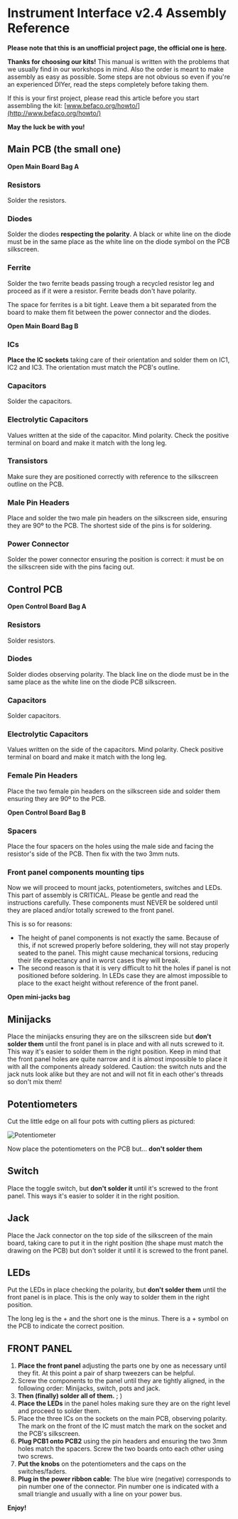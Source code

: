 # Instrument Interface v2.4 Assembly Reference
**Please note that this is an unofficial project page, the official one is [here](http://www.befaco.org/en/instrument-interface/).**

**Thanks for choosing our kits!**
This manual is written with the problems that we usually find in our workshops in mind.
Also the order is meant to make assembly as easy as possible. Some steps are not obvious so even
if you're an experienced DIYer, read the steps completely before taking them.

If this is your first project, please read this article before you start assembling the kit:
[www.befaco.org/howto/](http://www.befaco.org/howto/)

**May the luck be with you!**

## Main PCB (the small one)
**Open Main Board Bag A**

### Resistors
Solder the resistors.

### Diodes
Solder the diodes **respecting the polarity**. A black or white line on the diode must be in the same
place as the white line on the diode symbol on the PCB silkscreen.

### Ferrite
Solder the two ferrite beads passing trough a recycled resistor leg and proceed as if it were a
resistor. Ferrite beads don't have polarity.

The space for ferrites is a bit tight. Leave them a bit separated from the board to make them fit
between the power connector and the diodes.

**Open Main Board Bag B**

### ICs
**Place the IC sockets** taking care of their orientation and solder them on IC1, IC2 and IC3. The
orientation must match the PCB's outline.

### Capacitors
Solder the capacitors.

### Electrolytic Capacitors
Values written at the side of the capacitor. Mind polarity. Check the positive terminal on board and
make it match with the long leg.

### Transistors
Make sure they are positioned correctly with reference to the silkscreen outline on the PCB.

### Male Pin Headers
Place and solder the two male pin headers on the silkscreen side, ensuring they are 90º to the PCB.
The shortest side of the pins is for soldering.

### Power Connector
Solder the power connector ensuring the position is correct: it must be on the silkscreen side
with the pins facing out.

## Control PCB
**Open Control Board Bag A**

### Resistors
Solder resistors.

### Diodes
Solder diodes observing polarity. The black line on the diode must be in the same
place as the white line on the diode PCB silkscreen.

### Capacitors
Solder capacitors.

### Electrolytic Capacitors
Values written on the side of the capacitors. Mind polarity. Check positive terminal on board and
make it match with the long leg.

### Female Pin Headers
Place the two female pin headers on the silkscreen side and solder them ensuring they are 90º to
the PCB.

**Open Control Board Bag B**

### Spacers
Place the four spacers on the holes using the male side and facing the resistor's side of the PCB.
Then fix with the two 3mm nuts.

### Front panel components mounting tips
Now we will proceed to mount jacks, potentiometers, switches and LEDs. This part of assembly is
CRITICAL. Please be gentle and read the instructions carefully. These components must NEVER
be soldered until they are placed and/or totally screwed to the front panel.

This is so for reasons:

* The height of panel components is not exactly the same. Because of this, if not screwed properly
before soldering, they will not stay properly seated to the panel. This might cause mechanical
torsions, reducing their life expectancy and in worst cases they will break.
* The second reason is that it is very difficult to hit the holes if panel is not positioned before
soldering. In LEDs case they are almost impossible to place to the exact height without reference
of the front panel.

**Open mini-jacks bag**

## Minijacks
Place the minijacks ensuring they are on the silkscreen side but **don't solder them** until the
front panel is in place and with all nuts screwed to it. This way it's easier to solder them in
the right position. Keep in mind that the front panel holes are quite narrow and it is
almost impossible to place it with all the components already soldered. Caution: the switch
nuts and the jack nuts look alike but they are not and will not fit in each other's threads so
don't mix them!

## Potentiometers
Cut the little edge on all four pots with cutting pliers as pictured:

![Potentiometer](http://aknuds1.github.io/befaco-spring-reverb/pictures/potmeter.png "Potentiometer")

Now place the potentiometers on the PCB but... **don't solder them**

## Switch
Place the toggle switch, but **don't solder it** until it's screwed to the front panel.
This ways it's easier to solder it in the right position.

## Jack
Place the Jack connector on the top side of the silkscreen of the main board, taking care
to put it in the right position (the shape must match the drawing on the PCB) but don't
solder it until it is screwed to the front panel.

## LEDs
Put the LEDs in place checking the polarity, but **don't solder them** until the
front panel is in place. This is the only way to solder them in the right position.

The long leg is the + and the short one is the minus. There is a + symbol on the
PCB to indicate the correct position.

## FRONT PANEL
1. **Place the front panel** adjusting the parts one by one as necessary until they fit.
At this point a pair of sharp tweezers can be helpful.
2. Screw the components to the panel until they are tightly aligned, in the following
order: Minijacks, switch, pots and jack.
3. **Then (finally) solder all of them.** ; )
4. **Place the LEDs** in the panel holes making sure they are on the right level and
proceed to solder them.
5. Place the three ICs on the sockets on the main PCB, observing polarity. The mark
on the front of the IC must match the mark on the socket and the PCB's silkscreen.
6. **Plug PCB1 onto PCB2** using the pin headers and ensuring the two 3mm holes match
the spacers. Screw the two boards onto each other using two screws.
7. **Put the knobs** on the potentiometers and the caps on the switches/faders.
8. **Plug in the power ribbon cable**: The blue wire (negative) corresponds to pin
number one of the connector. Pin number one is indicated with a small triangle and
usually with a line on your power bus.

**Enjoy!**

